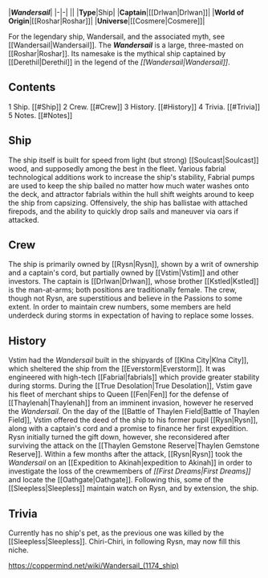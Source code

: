 

|***Wandersail***|
|-|-|
||
|**Type**|Ship|
|**Captain**|[[Drlwan\|Drlwan]]|
|**World of Origin**|[[Roshar\|Roshar]]|
|**Universe**|[[Cosmere\|Cosmere]]|

For the legendary ship, Wandersail, and the associated myth, see [[Wandersail\|Wandersail]].
The ***Wandersail*** is a large, three-masted  on [[Roshar\|Roshar]]. Its namesake is the mythical ship captained by [[Derethil\|Derethil]] in the legend of the *[[Wandersail\|Wandersail]]*.

## Contents

1 Ship. [[#Ship]] 
2 Crew. [[#Crew]] 
3 History. [[#History]] 
4 Trivia. [[#Trivia]] 
5 Notes. [[#Notes]] 


## Ship
The ship itself is built for speed from light (but strong) [[Soulcast\|Soulcast]] wood, and supposedly among the best in the fleet. Various fabrial technological additions work to increase the ship's stability, Fabrial pumps are used to keep the ship bailed no matter how much water washes onto the deck, and attractor fabrials within the hull shift weights around to keep the ship from capsizing. Offensively, the ship has ballistae with attached firepods, and the ability to quickly drop sails and maneuver via oars if attacked.

## Crew
The ship is primarily owned by [[Rysn\|Rysn]], shown by a writ of ownership and a captain's cord, but partially owned by [[Vstim\|Vstim]] and other investors. The captain is [[Drlwan\|Drlwan]], whose brother [[Kstled\|Kstled]] is the man-at-arms; both positions are traditionally female. The crew, though not Rysn, are superstitious and believe in the Passions to some extent. In order to maintain crew numbers, some members are held underdeck during storms in expectation of having to replace some losses.

## History
Vstim had the *Wandersail* built in the shipyards of [[Klna City\|Klna City]], which sheltered the ship from the [[Everstorm\|Everstorm]]. It was engineered with high-tech [[Fabrial\|fabrials]] which provide greater stability during storms.
During the [[True Desolation\|True Desolation]], Vstim gave his fleet of merchant ships to Queen [[Fen\|Fen]] for the defense of [[Thaylenah\|Thaylenah]] from an imminent invasion, however he reserved the *Wandersail*. On the day of the [[Battle of Thaylen Field\|Battle of Thaylen Field]], Vstim offered the deed of the ship to his former pupil [[Rysn\|Rysn]], along with a captain's cord and a promise to finance her first expedition. Rysn initially turned the gift down, however, she reconsidered after surviving the attack on the [[Thaylen Gemstone Reserve\|Thaylen Gemstone Reserve]].
Within a few months after the attack, [[Rysn\|Rysn]] took the *Wandersail* on an [[Expedition to Akinah\|expedition to Akinah]] in order to investigate the loss of the crewmembers of *[[First Dreams\|First Dreams]]* and locate the [[Oathgate\|Oathgate]]. Following this, some of the [[Sleepless\|Sleepless]] maintain watch on Rysn, and by extension, the ship.

## Trivia
Currently has no ship's pet, as the previous one was killed by the [[Sleepless\|Sleepless]]. Chiri-Chiri, in following Rysn, may now fill this niche.


https://coppermind.net/wiki/Wandersail_(1174_ship)